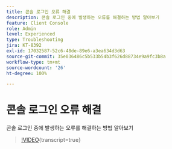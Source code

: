 ```yaml
---
title: 콘솔 로그인 오류 해결
description: 콘솔 로그인 중에 발생하는 오류를 해결하는 방법 알아보기
feature: Client Console
role: Admin
level: Experienced
type: Troubleshooting
jira: KT-8392
exl-id: 17032587-52c6-48de-89e6-a3ea634d3d63
source-git-commit: 35e036486c5b533b54b3f626d88734e9a9fc3b8a
workflow-type: tm+mt
source-wordcount: '26'
ht-degree: 100%

---
```


# 콘솔 로그인 오류 해결

콘솔 로그인 중에 발생하는 오류를 해결하는 방법 알아보기

>[!VIDEO](https://video.tv.adobe.com/v/3437773?quality=12&learn=on&captions=kor){transcript=true}
